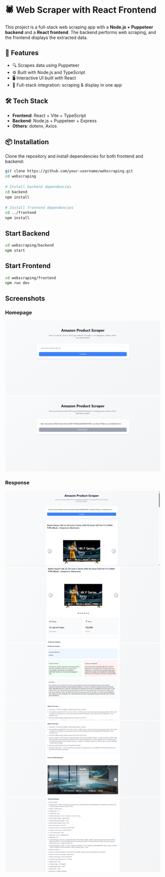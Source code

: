# 🕷️ Web Scraper with React Frontend

This project is a full-stack web scraping app with a **Node.js + Puppeteer backend** and a **React frontend**. The backend performs web scraping, and the frontend displays the extracted data.

## 🚀 Features

- 🔍 Scrapes data using Puppeteer
- ⚙️ Built with Node.js and TypeScript
- 🖥️ Interactive UI built with React
- 🔄 Full-stack integration: scraping & display in one app

## 🛠️ Tech Stack

- **Frontend**: React + Vite + TypeScript
- **Backend**: Node.js + Puppeteer + Express
- **Others**: dotenv, Axios

## 📦 Installation

Clone the repository and install dependencies for both frontend and backend:

```bash
git clone https://github.com/your-username/webscraping.git
cd webscraping

# Install backend dependencies
cd backend
npm install

# Install frontend dependencies
cd ../frontend
npm install

```

## Start Backend
```bash
cd webscraping/backend
npm start
```

##  Start Frontend
```bash
cd webscraping/frontend
npm run dev
```

## Screenshots

### Homepage

![Homepage](./screenshots/1.png)
![Homepage](./screenshots/2.png)

### Response
![Response](./screenshots/3.png)
![Response](./screenshots/4.png)
![Response](./screenshots/5.png)
![Response](./screenshots/6.png)
![Response](./screenshots/7.png)

